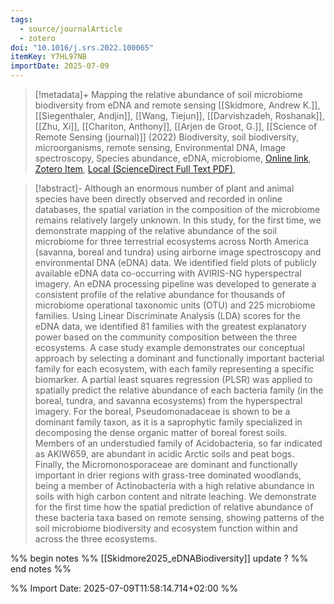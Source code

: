 ```yaml
---
tags:
  - source/journalArticle
  - zotero
doi: "10.1016/j.srs.2022.100065"
itemKey: Y7HL97NB
importDate: 2025-07-09
---
```

>[!metadata]+
> Mapping the relative abundance of soil microbiome biodiversity from eDNA and remote sensing
> [[Skidmore, Andrew K.]], [[Siegenthaler, Andjin]], [[Wang, Tiejun]], [[Darvishzadeh, Roshanak]], [[Zhu, Xi]], [[Chariton, Anthony]], [[Arjen de Groot, G.]], 
> [[Science of Remote Sensing (journal)]] (2022)
> Biodiversity, soil biodiversity, microorganisms, remote sensing, Environmental DNA, Image spectroscopy, Species abundance, eDNA, microbiome, 
> [Online link](https://www.sciencedirect.com/science/article/pii/S266601722200027X), [Zotero Item](zotero://select/library/items/Y7HL97NB), [Local (ScienceDirect Full Text PDF)](file://C:/Users/aburg/Documents/references/zotero/storage/FSP4DAE7/Skidmore2022_Mappingrelative.pdf), 

>[!abstract]-
>Although an enormous number of plant and animal species have been directly observed and recorded in online databases, the spatial variation in the composition of the microbiome remains relatively largely unknown. In this study, for the first time, we demonstrate mapping of the relative abundance of the soil microbiome for three terrestrial ecosystems across North America (savanna, boreal and tundra) using airborne image spectroscopy and environmental DNA (eDNA) data. We identified field plots of publicly available eDNA data co-occurring with AVIRIS-NG hyperspectral imagery. An eDNA processing pipeline was developed to generate a consistent profile of the relative abundance for thousands of microbiome operational taxonomic units (OTU) and 225 microbiome families. Using Linear Discriminate Analysis (LDA) scores for the eDNA data, we identified 81 families with the greatest explanatory power based on the community composition between the three ecosystems. A case study example demonstrates our conceptual approach by selecting a dominant and functionally important bacterial family for each ecosystem, with each family representing a specific biomarker. A partial least squares regression (PLSR) was applied to spatially predict the relative abundance of each bacteria family (in the boreal, tundra, and savanna ecosystems) from the hyperspectral imagery. For the boreal, Pseudomonadaceae is shown to be a dominant family taxon, as it is a saprophytic family specialized in decomposing the dense organic matter of boreal forest soils. Members of an understudied family of Acidobacteria, so far indicated as AKIW659, are abundant in acidic Arctic soils and peat bogs. Finally, the Micromonosporaceae are dominant and functionally important in drier regions with grass-tree dominated woodlands, being a member of Actinobacteria with a high relative abundance in soils with high carbon content and nitrate leaching. We demonstrate for the first time how the spatial prediction of relative abundance of these bacteria taxa based on remote sensing, showing patterns of the soil microbiome biodiversity and ecosystem function within and across the three ecosystems.

%% begin notes %%
[[Skidmore2025_eDNABiodiversity]] update ?
%% end notes %%

%% Import Date: 2025-07-09T11:58:14.714+02:00 %%
